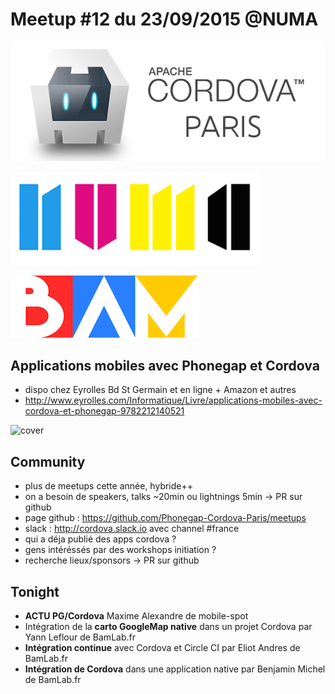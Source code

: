 
# Meetup #12 du 23/09/2015 @NUMA

![](./cordova-meetup.jpeg)

![](./numa.png)

![](./bamlab.png)

## Applications mobiles avec Phonegap et Cordova

 - dispo chez Eyrolles Bd St Germain et en ligne + Amazon et autres
 - http://www.eyrolles.com/Informatique/Livre/applications-mobiles-avec-cordova-et-phonegap-9782212140521

![cover](http://static.eyrolles.com/img/2/2/1/2/1/4/0/5/9782212140521_h430.jpg)


## Community

- plus de meetups cette année, hybride++
- on a besoin de speakers, talks ~20min ou lightnings 5min -> PR sur github
- page github : https://github.com/Phonegap-Cordova-Paris/meetups
- slack : http://cordova.slack.io avec channel #france
- qui a déja publié des apps cordova ?
- gens intéréssés par des workshops initiation ?
- recherche lieux/sponsors -> PR sur github

## Tonight

- **ACTU PG/Cordova** Maxime Alexandre de mobile-spot
- Intégration de la **carto GoogleMap native** dans un projet Cordova par Yann Leflour de BamLab.fr
- **Intégration continue** avec Cordova et Circle CI par Eliot Andres de BamLab.fr
- **Intégration de Cordova** dans une application native par Benjamin Michel de BamLab.fr
